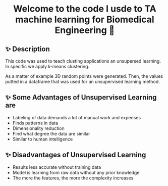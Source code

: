 <h1 align="center">Welcome to the code I usde to TA machine learning for Biomedical Engineering 👋</h1>

## ✨ Description

This code was used to teach clusting applications an unsupersed learning. In specific we apply k-means clustering. 

As a matter of example 3D random points were generated. Then, the values putted in a dataframe that was used for an unsupervised learning method.

## ✨ Some Advantages of Unsupervised Learning are

- Labeling of data demands a lot of manual work and expenses
- Finds patterns in data
- Dimensionality reduction
- Find what degree the data are similar
- Similar to human intelligence

## ✨ Disadvantages of Unsupervised Learning

- Results less accurate without training data
- Model is learning from raw data without any prior knowledge
- The more the features, the more the complexity increases

